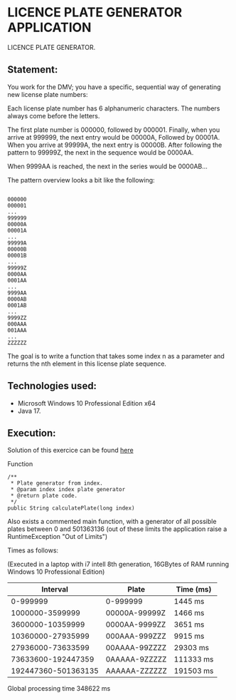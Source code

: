 # LICENCE PLATE GENERATOR APPLICATION

LICENCE PLATE GENERATOR.

## Statement:

You work for the DMV; you have a specific, sequential way of generating new license plate numbers:
 
Each license plate number has 6 alphanumeric characters. The numbers always come before the letters.
 
The first plate number is 000000, followed by 000001. Finally, when you arrive at 999999, the next entry would be 00000A, Followed by 00001A. When you arrive at 99999A, the next entry is 00000B. After following the pattern to 99999Z, the next in the sequence would be 0000AA.
 
When 9999AA is reached, the next in the series would be 0000AB...
 
The pattern overview looks a bit like the following:

```
 
000000
000001
...
999999
00000A
00001A
...
99999A
00000B
00001B
...
99999Z
0000AA
0001AA
...
9999AA
0000AB
0001AB
...
9999ZZ
000AAA
001AAA
...
ZZZZZZ
```

The goal is to write a function that takes some index n as a parameter and returns the nth element in this license plate sequence.


## Technologies used:

- Microsoft Windows 10 Professional Edition x64
- Java 17.


## Execution:


Solution of this exercice can be found [here](LicencePlateGenerator/src/main/java/com/test/LicencePlateGeneratorByIndex.java)

Function 

```
/**
 * Plate generator from index.
 * @param index index plate generator
 * @return plate code.
 */
public String calculatePlate(long index)
```

Also exists a commented main function, with a generator of all possible plates between 0 and 501363136 (out of these limits the application raise a RuntimeException "Out of Limits")

Times as follows:

(Executed in a laptop with i7 intell 8th generation, 16GBytes of RAM running Windows 10 Professional Edition)

|Interval|Plate|Time (ms)|
|---------|-----------|---------------|
|0-999999|0-999999|1445 ms|
|1000000-3599999|00000A-99999Z|1466 ms|
|3600000-10359999|0000AA-9999ZZ|3651 ms|
|10360000-27935999|000AAA-999ZZZ|9915 ms|
|27936000-73633599|00AAAA-99ZZZZ|29303 ms|
|73633600-192447359|0AAAAA-9ZZZZZ|111333 ms|
|192447360-501363135|AAAAAA-ZZZZZZ|191503 ms|

Global processing time 348622 ms

